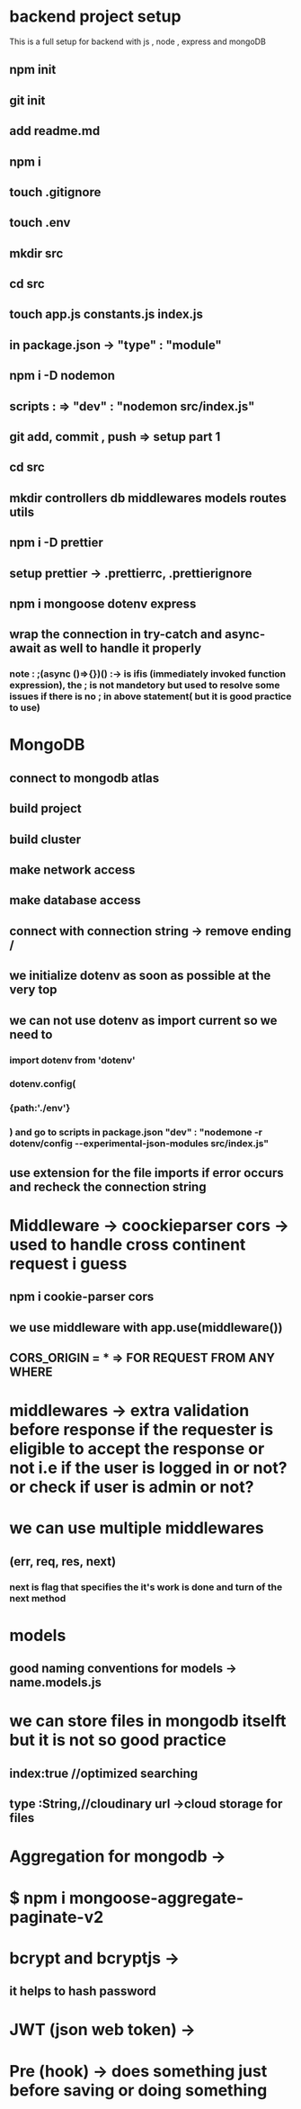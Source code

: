 # backend project setup

This is a full setup for backend with js , node , express and mongoDB

## npm init
## git init
## add readme.md
## npm i
## touch .gitignore
## touch .env
## mkdir src
## cd src 
## touch app.js constants.js index.js
## in package.json -> "type" : "module"
## npm i -D nodemon
## scripts : => "dev" : "nodemon src/index.js"
## git add, commit , push => setup part 1
## cd src
## mkdir controllers db middlewares models routes utils 
## npm i -D prettier
## setup prettier -> .prettierrc, .prettierignore

## npm i mongoose dotenv express

## wrap the connection in try-catch and async-await as well to handle it properly
### note : ;(async ()=>{})()  :-> is ifis (immediately invoked function expression), the ; is not mandetory but used to resolve some issues if there is no ; in above statement( but it is good practice to use)
# MongoDB
## connect to mongodb atlas 
## build project 
## build cluster
## make network access
## make database access
## connect with connection string -> remove ending /
## we initialize dotenv as soon as possible at the very top 
## we can not use dotenv as import current so we need to 
### import dotenv from 'dotenv'
### dotenv.config(
###    {path:'./env'}
### ) and go to scripts in package.json "dev" : "nodemone -r dotenv/config --experimental-json-modules src/index.js"
## use extension for the file imports if error occurs and recheck the connection string

# Middleware -> coockieparser cors -> used to handle cross continent request i guess
## npm i cookie-parser cors

## we use middleware with app.use(middleware())
## CORS_ORIGIN = * => FOR REQUEST FROM ANY WHERE

# middlewares -> extra validation before response if the requester is eligible to accept the response or not i.e if the user is logged in or not? or check if user is admin or not?
# we can use multiple middlewares 
## (err, req, res, next)
### next is flag that specifies the it's work is done and turn of the next method

# models

## good naming conventions for models -> name.models.js

# we can store files in mongodb itselft but it is not so good practice

##  index:true //optimized searching

##     type :String,//cloudinary url ->cloud storage for files

# Aggregation for mongodb  -> 
# $ npm i mongoose-aggregate-paginate-v2

# bcrypt and bcryptjs ->
## it helps to hash password

# JWT (json web token) ->
## 


# Pre (hook) -> does something just before saving or doing something



